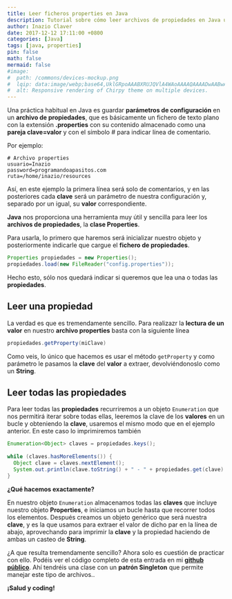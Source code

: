 ```yaml
---
title: Leer ficheros properties en Java
description: Tutorial sobre cómo leer archivos de propiedades en Java usando la clase Properties
author: Inazio Claver
date: 2017-12-12 17:11:00 +0800
categories: [Java]
tags: [java, properties]
pin: false
math: false
mermaid: false
#image:
#  path: /commons/devices-mockup.png
#  lqip: data:image/webp;base64,UklGRpoAAABXRUJQVlA4WAoAAAAQAAAADwAABwAAQUxQSDIAAAARL0AmbZurmr57yyIiqE8oiG0bejIYEQTgqiDA9vqnsUSI6H+oAERp2HZ65qP/VIAWAFZQOCBCAAAA8AEAnQEqEAAIAAVAfCWkAALp8sF8rgRgAP7o9FDvMCkMde9PK7euH5M1m6VWoDXf2FkP3BqV0ZYbO6NA/VFIAAAA
#  alt: Responsive rendering of Chirpy theme on multiple devices.
---
```


Una práctica habitual en Java es guardar **parámetros de configuración** en un **archivo de propiedades**, que es básicamente un fichero de texto plano con la extensión **.properties** con su contenido almacenado como una **pareja clave=valor** y con el símbolo # para indicar línea de comentario.

Por ejemplo:

```properties
# Archivo properties
usuario=Inazio
password=programandoapasitos.com
ruta=/home/inazio/resources
```

Así, en este ejemplo la primera línea será solo de comentarios, y en las posteriores cada **clave** será un parámetro de nuestra configuración y, separado por un igual, su **valor** correspondiente.

**Java** nos proporciona una herramienta muy útil y sencilla para leer los **archivos de propiedades**, la **clase Properties**.

Para usarla, lo primero que haremos será inicializar nuestro objeto y posteriormente indicarle que cargue el **fichero de propiedades**.

```java
Properties propiedades = new Properties();
propiedades.load(new FileReader("config.properties"));
```

Hecho esto, sólo nos quedará indicar si queremos que lea una o todas las **propiedades**.

## Leer una propiedad

La verdad es que es tremendamente sencillo. Para realizazr la **lectura de un valor** en nuestro **archivo properties** basta con la siguiente línea

```java
propiedades.getProperty(miClave)
```

Como veis, lo único que hacemos es usar el método ```getProperty``` y como parámetro le pasamos la **clave** del **valor** a extraer, devolviéndonoslo como un **String**.

## Leer todas las propiedades

Para leer todas las **propiedades** recurriremos a un objeto ```Enumeration``` que nos permitirá iterar sobre todas ellas, leeremos la clave de los **valores** en un bucle y obteniendo la **clave**, usaremos el mismo modo que en el ejemplo anterior. En este caso lo imprimiremos también

```java
Enumeration<Object> claves = propiedades.keys();
  
while (claves.hasMoreElements()) {
  Object clave = claves.nextElement();
  System.out.println(clave.toString() + " - " + propiedades.get(clave).toString());
}
```

**¿Qué hacemos exactamente?**

En nuestro objeto ```Enumeration``` almacenamos todas las **claves** que incluye nuestro objeto **Properties**, e iniciamos un bucle hasta que recorrer todos los elementos.
Después creamos un objeto genérico que será nuestra **clave**, y es la que usamos para extraer el valor de dicho par en la línea de abajo, aprovechando para imprimir la **clave** y la propiedad haciendo de ambas un casteo de **String**.

¿A que resulta tremendamente sencillo? Ahora solo es cuestión de practicar con ello.
Podéis ver el código completo de esta entrada en mi [**github público**](https://github.com/inazense/scripts/blob/master/scripts/java/ManejadorProperties.java). Ahí tendréis una clase con un **patrón Singleton** que permite manejar este tipo de archivos..

**¡Salud y coding!**